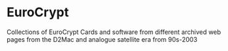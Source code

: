 # EuroCrypt
Collections of EuroCrypt Cards and software from different archived web pages from the D2Mac and analogue satellite era from 90s-2003
